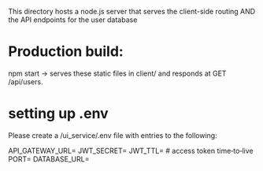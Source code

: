 This directory hosts a node.js server that serves the client-side routing AND the API endpoints for the user database 

# Production build:
npm start → serves these static files in client/ and responds at GET /api/users.

# setting up .env 

Please create a /ui_service/.env file with entries to the following: 

API_GATEWAY_URL=
JWT_SECRET=
JWT_TTL=           # access token time‑to‑live
PORT=
DATABASE_URL=